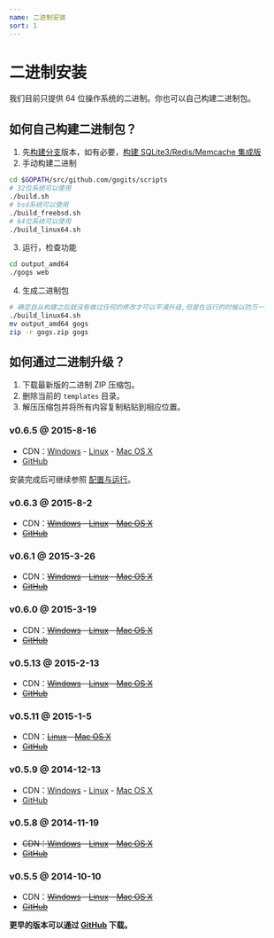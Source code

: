 ```yaml
---
name: 二进制安装
sort: 1
---
```


# 二进制安装

我们目前只提供 64 位操作系统的二进制。你也可以自己构建二进制包。

## 如何自己构建二进制包？

1. 先[构建分支](http://gogs.io/docs/installation/install_from_source.html#%E6%9E%84%E5%BB%BA-develop-%E5%88%86%E6%94%AF%E7%89%88%E6%9C%AC)版本，如有必要，[构建 SQLite3/Redis/Memcache 集成版](http://gogs.io/docs/installation/install_from_source.html#%E6%9E%84%E5%BB%BA-sqlite3%2Fredis%2Fmemcache-%E9%9B%86%E6%88%90%E7%89%88)
2. 手动构建二进制
```bash
cd $GOPATH/src/github.com/gogits/scripts
# 32位系统可以使用 
./build.sh
# bsd系统可以使用 
./build_freebsd.sh
# 64位系统可以使用
./build_linux64.sh
```
3. 运行，检查功能
```bash
cd output_amd64
./gogs web
```

4. 生成二进制包
```bash
# 确定自从构建之后就没有做过任何的修改才可以平滑升级,但是在运行的时候以防万一
./build_linux64.sh
mv output_amd64 gogs
zip -r gogs.zip gogs
```

## 如何通过二进制升级？

1. 下载最新版的二进制 ZIP 压缩包。
2. 删除当前的 `templates` 目录。
3. 解压压缩包并将所有内容复制粘贴到相应位置。

### v0.6.5 @ 2015-8-16

- CDN：[Windows](http://gogs.dn.qbox.me/gogs_v0.6.5_windows_amd64.zip) - [Linux](http://gogs.dn.qbox.me/gogs_v0.6.5_linux_amd64.zip) - [Mac OS X](http://gogs.dn.qbox.me/gogs_v0.6.5_darwin_amd64.zip)
- [GitHub](https://github.com/gogits/gogs/releases/tag/v0.6.5)

安装完成后可继续参照 [配置与运行](configuration_and_run.md)。

### v0.6.3 @ 2015-8-2

- CDN：~~[Windows](http://gogs.dn.qbox.me/gogs_v0.6.3_windows_amd64.zip) - [Linux](http://gogs.dn.qbox.me/gogs_v0.6.3_linux_amd64.zip) - [Mac OS X](http://gogs.dn.qbox.me/gogs_v0.6.3_darwin_amd64.zip)~~
- ~~[GitHub](https://github.com/gogits/gogs/releases/tag/v0.6.3)~~

### v0.6.1 @ 2015-3-26

- CDN：~~[Windows](http://gogs.dn.qbox.me/gogs_v0.6.1_windows_amd64.zip) - [Linux](http://gogs.dn.qbox.me/gogs_v0.6.1_linux_amd64.zip) - [Mac OS X](http://gogs.dn.qbox.me/gogs_v0.6.1_darwin_amd64.zip)~~
- ~~[GitHub](https://github.com/gogits/gogs/releases/tag/v0.6.1)~~

### v0.6.0 @ 2015-3-19

- CDN：~~[Windows](http://gogs.dn.qbox.me/gogs_v0.6.0_windows_amd64.zip) - [Linux](http://gogs.dn.qbox.me/gogs_v0.6.0_linux_amd64.zip) - [Mac OS X](http://gogs.dn.qbox.me/gogs_v0.6.0_darwin_amd64.zip)~~
- ~~[GitHub](https://github.com/gogits/gogs/releases/tag/v0.6.0)~~

### v0.5.13 @ 2015-2-13

- CDN：~~[Windows](http://gogs.dn.qbox.me/gogs_v0.5.13_windows_amd64.zip) - [Linux](http://gogs.dn.qbox.me/gogs_v0.5.13_linux_amd64.zip) - [Mac OS X](http://gogs.dn.qbox.me/gogs_v0.5.13_darwin_amd64.zip)~~
- ~~[GitHub](https://github.com/gogits/gogs/releases/tag/v0.5.13)~~

### v0.5.11 @ 2015-1-5

- CDN：~~[Linux](http://gogs.dn.qbox.me/gogs_v0.5.11_linux_amd64.zip) - [Mac OS X](http://gogs.dn.qbox.me/gogs_v0.5.11_darwin_amd64.zip)~~
- ~~[GitHub](https://github.com/gogits/gogs/releases/tag/v0.5.11)~~

### v0.5.9 @ 2014-12-13

- CDN：[Windows](http://gogs.dn.qbox.me/gogs_v0.5.9_windows_amd64.zip) - [Linux](http://gogs.dn.qbox.me/gogs_v0.5.9_linux_amd64.zip) - [Mac OS X](http://gogs.dn.qbox.me/gogs_v0.5.9_darwin_amd64.zip)
- [GitHub](https://github.com/gogits/gogs/releases/tag/v0.5.9)

### v0.5.8 @ 2014-11-19

- ~~CDN：[Windows](http://gogs.dn.qbox.me/gogs_v0.5.8_windows_amd64.zip) - [Linux](http://gogs.dn.qbox.me/gogs_v0.5.8_linux_amd64.zip) - [Mac OS X](http://gogs.dn.qbox.me/gogs_v0.5.8_darwin_amd64.zip)~~
- ~~[GitHub](https://github.com/gogits/gogs/releases/tag/v0.5.8)~~

### v0.5.5 @ 2014-10-10

- CDN：~~[Windows](http://gogs.dn.qbox.me/gogs_v0.5.5_windows_amd64.zip) - [Linux](http://gogs.dn.qbox.me/gogs_v0.5.5_linux_amd64.zip) - [Mac OS X](http://gogs.dn.qbox.me/gogs_v0.5.5_darwin_amd64.zip)~~
- ~~[GitHub](https://github.com/gogits/gogs/releases/tag/v0.5.5)~~

**更早的版本可以通过 [GitHub](https://github.com/gogits/gogs/releases) 下载。**
